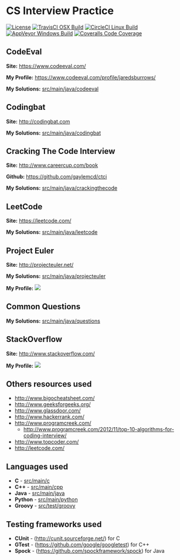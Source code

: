 # CS Interview Practice

[![License](https://img.shields.io/badge/License-Apache%202.0-blue.svg)](http://www.apache.org/licenses/LICENSE-2.0)
[![TravisCI OSX Build](https://img.shields.io/travis/jaredsburrows/cs-interview-questions/master.svg?label=OSX%20Build)](https://travis-ci.org/jaredsburrows/cs-interview-questions)
[![CircleCI Linux Build](https://img.shields.io/circleci/project/jaredsburrows/cs-interview-questions/master.svg?label=Linux%20Build)](https://circleci.com/gh/jaredsburrows/cs-interview-questions)
[![AppVeyor Windows Build](https://img.shields.io/appveyor/ci/jaredsburrows/cs-interview-questions/master.svg?label=Windows%20Build)](https://ci.appveyor.com/project/jaredsburrows/cs-interview-questions/branch/master)
[![Coveralls Code Coverage](https://img.shields.io/coveralls/jaredsburrows/cs-interview-questions/master.svg?label=Code%20Coverage)](https://coveralls.io/github/jaredsburrows/cs-interview-questions?branch=master)

## CodeEval

**Site:** https://www.codeeval.com/

**My Profile:** https://www.codeeval.com/profile/jaredsburrows/

**My Solutions:** [src/main/java/codeeval](src/main/java/codeeval)



## Codingbat

**Site:** http://codingbat.com

**My Solutions:** [src/main/java/codingbat](src/main/java/codingbat)



## Cracking The Code Interview

**Site:** http://www.careercup.com/book

**Github:** https://github.com/gaylemcd/ctci

**My Solutions:** [src/main/java/crackingthecode](src/main/java/crackingthecode)



## LeetCode

**Site:** https://leetcode.com/

**My Solutions:** [src/main/java/leetcode](src/main/java/leetcode)



## Project Euler

**Site:** http://projecteuler.net/

**My Solutions:** [src/main/java/projecteuler](src/main/java/projecteuler)

**My Profile:**
<img src="https://projecteuler.net/profile/jaredsburrows.png">



## Common Questions

**My Solutions:** [src/main/java/questions](src/main/java/questions)



## StackOverflow

**Site:** http://www.stackoverflow.com/

**My Profile:**
<a href="http://stackexchange.com/users/918082"><img src="http://stackexchange.com/users/flair/918082.png"></a>



## Others resources used
 - http://www.bigocheatsheet.com/
 - http://www.geeksforgeeks.org/
 - http://www.glassdoor.com/
 - http://www.hackerrank.com/
 - http://www.programcreek.com/
   - http://www.programcreek.com/2012/11/top-10-algorithms-for-coding-interview/
 - http://www.topcoder.com/
 - http://leetcode.com/

## Languages used
 - **C** - [src/main/c](src/main/c)
 - **C++** - [src/main/cpp](src/main/cpp)
 - **Java** - [src/main/java](src/main/java)
 - **Python** - [src/main/python](src/main/python)
 - **Groovy** - [src/test/groovy](src/test/groovy)

## Testing frameworks used
 - **CUnit** - (http://cunit.sourceforge.net/) for C
 - **GTest** - (https://github.com/google/googletest) for C++
 - **Spock** - (https://github.com/spockframework/spock) for Java
